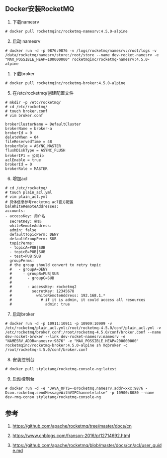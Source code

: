 ## Docker安装RocketMQ
1. 下载namesrv
```
# docker pull rocketmqinc/rocketmq-namesrv:4.5.0-alpine
```
2. 启动 namesrv
```
# docker run -d -p 9876:9876 -v /logs/rocketmq/namesrv:/root/logs -v /data/rocketmq/namesrv/store:/root/store --name dev-rocket-namesrv -e "MAX_POSSIBLE_HEAP=100000000" rocketmqinc/rocketmq-namesrv:4.5.0-alpine
```
1. 下载broker
```
# docker pull rocketmqinc/rocketmq-broker:4.5.0-alpine
```
5. 在/etc/rocketmq/创建配置文件
```
# mkdir -p /etc/rocketmq/
# cd /etc/rocketmq/
# touch broker.conf
# vim broker.conf

brokerClusterName = DefaultCluster
brokerName = broker-a
brokerId = 0
deleteWhen = 04
fileReservedTime = 48
brokerRole = ASYNC_MASTER
flushDiskType = ASYNC_FLUSH
brokerIP1 = 公网ip
aclEnable = true
brokerId = 0
brokerRole = MASTER
```
6. 增加acl
```
# cd /etc/rocketmq/
# touch plain_acl.yml
# vim plain_acl.yml
# 具体信息参考rocketmq acl官方配置
balWhiteRemoteAddresses:
accounts:
- accessKey: 用户名
  secretKey: 密码
  whiteRemoteAddress:
  admin: false
  defaultTopicPerm: DENY
  defaultGroupPerm: SUB
  topicPerms:
  - topicA=PUB|SUB
  - topicB=PUB|SUB
  - test=PUB|SUB
  groupPerms:
  # the group should convert to retry topic
  #   - groupA=DENY
  #     - groupB=PUB|SUB
  #       - groupC=SUB
  #
  #       - accessKey: rocketmq2
  #         secretKey: 12345678
  #           whiteRemoteAddress: 192.168.1.*
  #             # if it is admin, it could access all resources
  #               admin: true
```
7. 启动broker
```
# docker run -d -p 10911:10911 -p 10909:10909 -v /etc/rocketmq/plain_acl.yml:/root/rocketmq-4.5.0/conf/plain_acl.yml -v /etc/rocketmq/broker.conf:/root/rocketmq-4.5.0/conf/broker.conf --name dev-rocket-broker --link dev-rocket-namesrv:namesrv -e "NAMESRV_ADDR=namesrv:9876" -e "MAX_POSSIBLE_HEAP=200000000" rocketmqinc/rocketmq-broker:4.5.0-alpine sh mqbroker -c /root/rocketmq-4.5.0/conf/broker.conf
```
8. 安装控制台
```
# docker pull styletang/rocketmq-console-ng:latest
```
9. 启动控制台
```
# docker run -d -e "JAVA_OPTS=-Drocketmq.namesrv.addr=xxx:9876 -Dcom.rocketmq.sendMessageWithVIPChannel=false" -p 10900:8080 --name dev-rmq-conso styletang/rocketmq-console-ng
```


## 参考
1. https://github.com/apache/rocketmq/tree/master/docs/cn

2. https://www.cnblogs.com/franson-2016/p/12714692.html

3. https://github.com/apache/rocketmq/blob/master/docs/cn/acl/user_guide.md